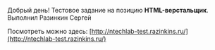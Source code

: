 Добрый день! Тестовое задание на позицию **HTML-верстальщик**. Выполнил Разинкин Сергей  

Посмотреть можно здесь:  [http://ntechlab-test.razinkins.ru/](http://ntechlab-test.razinkins.ru/)
